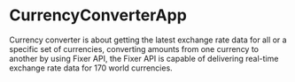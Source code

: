 # CurrencyConverterApp
Currency converter is about getting the latest exchange rate data for all or a specific set of currencies, converting amounts from one currency to another by using Fixer API, the Fixer API is capable of delivering real-time exchange rate data for 170 world currencies.
